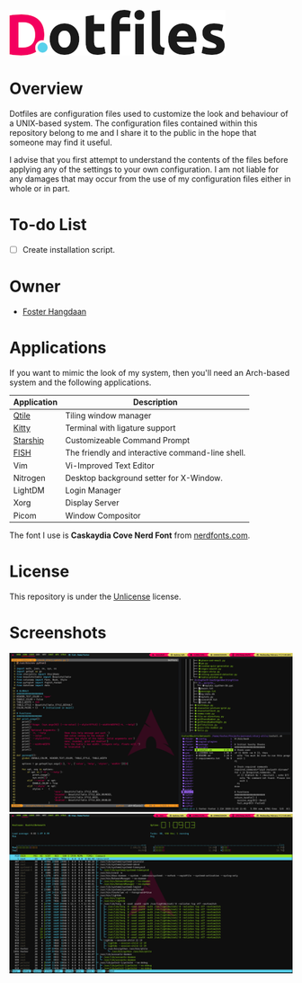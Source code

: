 ![Foster's Dotfiles - Title](images/title.png)

# Overview
Dotfiles are configuration files used to customize the look and behaviour of a UNIX-based system. The configuration files contained within this repository belong to me and I share it to the public in the hope that someone may find it useful.

I advise that you first attempt to understand the contents of the files before applying any of the settings to your own configuration. I am not liable for any damages that may occur from the use of my configuration files either in whole or in part.

# To-do List
- [ ] Create installation script.

# Owner
- [Foster Hangdaan](http://www.fosterhangdaan.com)

# Applications
If you want to mimic the look of my system, then you'll need an Arch-based system and the following applications.

| Application | Description |
| ----------- | ----------- |
| [Qtile](http://www.qtile.org) | Tiling window manager |
| [Kitty](https://github.com/kovidgoyal/kitty) | Terminal with ligature support |
| [Starship](https://github.com/starship/starship) | Customizeable Command Prompt |
| [FISH](https://fishshell.com/) | The friendly and interactive command-line shell. |
| Vim | Vi-Improved Text Editor |
| Nitrogen | Desktop background setter for X-Window. |
| LightDM | Login Manager |
| Xorg | Display Server |
| Picom | Window Compositor |

The font I use is **Caskaydia Cove Nerd Font** from [nerdfonts.com](https://www.nerdfonts.com).

# License
This repository is under the [Unlicense](https://github.com/FosterHangdaan/dotfiles/blob/master/.github/LICENSE.txt) license.

# Screenshots
![screenshot of qtile window configuration](images/qtile-screenshot-01.png)
![screenshot of qtile htop configuration](images/qtile-screenshot-02.png)

